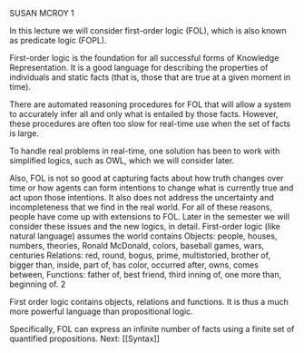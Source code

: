 ﻿SUSAN MCROY
1

In this lecture we will consider first-order logic (FOL), which is also known as predicate logic (FOPL).

First-order logic is the foundation for all successful forms of Knowledge Representation. It is a good language for describing the properties of individuals and static facts (that is, those that are true at a given moment in time).

There are automated reasoning procedures for FOL that will allow a system to accurately infer all and only what is entailed by those facts. However, these procedures are often too slow for real-time use when the set of facts is large.

To handle real problems in real-time, one solution has been to work with simplified logics, such as OWL, which we will consider later.

Also, FOL is not so good at capturing facts about how truth changes over time or how agents can form intentions to change what is currently true and act upon those intentions. It also does not address the uncertainty and incompleteness that we find in the real world. For all of these reasons, people have come up with extensions to FOL. Later in the semester we will consider these issues and the new logics, in detail. 
First-order logic (like natural language) assumes the world contains
Objects: people, houses, numbers, theories, Ronald McDonald, colors, baseball games, wars, centuries
Relations: red, round, bogus, prime, multistoried, brother of, bigger than, inside, part of, has color, occurred after, owns, comes between, 
Functions: father of, best friend, third inning of, one more than, beginning of.
2

First order logic contains objects, relations and functions. It is thus a much more powerful language than propositional logic.

Specifically, FOL can express an infinite number of facts using a finite set of quantified propositions.
Next: [[Syntax]]